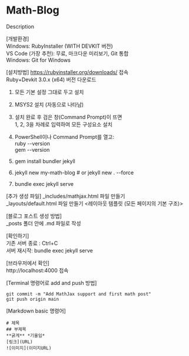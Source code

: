 # Math-Blog
Description  
  
[개발환경]  
Windows: RubyInstaller (WITH DEVKIT 버전)  
VS Code (가장 추천): 무료, 마크다운 미리보기, Git 통합  
Windows: Git for Windows  

[설치방법]
https://rubyinstaller.org/downloads/ 접속  
Ruby+Devkit 3.0.x (x64) 버전 다운로드  
1. 모든 기본 설정 그대로 두고 설치  
2. MSYS2 설치 (자동으로 나타남)  
3. 설치 완료 후 검은 창(Command Prompt)이 뜨면  
 1, 2, 3을 차례로 입력하여 모든 구성요소 설치  
4. PowerShell이나 Command Prompt를 열고:  
ruby --version  
gem --version  

5. gem install bundler jekyll  
6. jekyll new my-math-blog # or jekyll new . --force   
7. bundle exec jekyll serve  

[추가 생성 파일]
_includes/mathjax.html 파일 만들기 <??>  
_layouts/default.html 파일 만들기 <레이아웃 템플릿 (모든 페이지의 기본 구조)>  

[블로그 포스트 생성 방법]  
_posts 폴더 안에 .md 파일로 작성  

[확인하기]  
기존 서버 종료 : Ctrl+C   
서버 재시작: bundle exec jekyll serve  

[브라우저에서 확인]  
http://localhost:4000 접속  
  
[Terminal 명령어로 add and push 방법]  
```git add .
git commit -m "Add MathJax support and first math post"
git push origin main
```
[Markdown basic 명령어]
```
# 제목
## 부제목
**굵게** *기울임*
[링크](URL)
![이미지](이미지URL)
```

